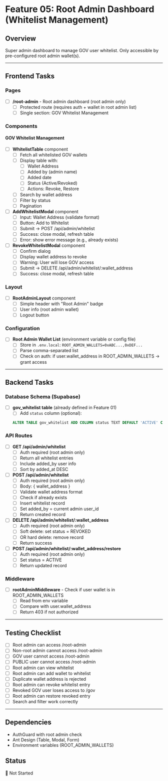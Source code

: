 # Feature 05: Root Admin Dashboard (Whitelist Management)

## Overview
Super admin dashboard to manage GOV user whitelist. Only accessible by pre-configured root admin wallet(s).

---

## Frontend Tasks

### Pages
- [ ] **/root-admin** - Root admin dashboard (root admin only)
  - [ ] Protected route (requires auth + wallet in root admin list)
  - [ ] Single section: GOV Whitelist Management

### Components

#### GOV Whitelist Management
- [ ] **WhitelistTable** component
  - [ ] Fetch all whitelisted GOV wallets
  - [ ] Display table with:
    - [ ] Wallet Address
    - [ ] Added by (admin name)
    - [ ] Added date
    - [ ] Status (Active/Revoked)
    - [ ] Actions: Revoke, Restore
  - [ ] Search by wallet address
  - [ ] Filter by status
  - [ ] Pagination
  
- [ ] **AddWhitelistModal** component
  - [ ] Input: Wallet Address (validate format)
  - [ ] Button: Add to Whitelist
  - [ ] Submit → POST /api/admin/whitelist
  - [ ] Success: close modal, refresh table
  - [ ] Error: show error message (e.g., already exists)
  
- [ ] **RevokeWhitelistModal** component
  - [ ] Confirm dialog
  - [ ] Display wallet address to revoke
  - [ ] Warning: User will lose GOV access
  - [ ] Submit → DELETE /api/admin/whitelist/:wallet_address
  - [ ] Success: close modal, refresh table

### Layout
- [ ] **RootAdminLayout** component
  - [ ] Simple header with "Root Admin" badge
  - [ ] User info (root admin wallet)
  - [ ] Logout button

### Configuration
- [ ] **Root Admin Wallet List** (environment variable or config file)
  - [ ] Store in `.env.local`: `ROOT_ADMIN_WALLETS=0xABC...,0xDEF...`
  - [ ] Parse comma-separated list
  - [ ] Check on auth: if user.wallet_address in ROOT_ADMIN_WALLETS → grant access

---

## Backend Tasks

### Database Schema (Supabase)

- [ ] **gov_whitelist table** (already defined in Feature 01)
  - [ ] Add `status` column (optional):
  ```sql
  ALTER TABLE gov_whitelist ADD COLUMN status TEXT DEFAULT 'ACTIVE' CHECK (status IN ('ACTIVE', 'REVOKED'));
  ```

### API Routes

- [ ] **GET /api/admin/whitelist**
  - [ ] Auth required (root admin only)
  - [ ] Return all whitelist entries
  - [ ] Include added_by user info
  - [ ] Sort by added_at DESC
  
- [ ] **POST /api/admin/whitelist**
  - [ ] Auth required (root admin only)
  - [ ] Body: { wallet_address }
  - [ ] Validate wallet address format
  - [ ] Check if already exists
  - [ ] Insert whitelist record
  - [ ] Set added_by = current admin user_id
  - [ ] Return created record
  
- [ ] **DELETE /api/admin/whitelist/:wallet_address**
  - [ ] Auth required (root admin only)
  - [ ] Soft delete: set status = REVOKED
  - [ ] OR hard delete: remove record
  - [ ] Return success
  
- [ ] **POST /api/admin/whitelist/:wallet_address/restore**
  - [ ] Auth required (root admin only)
  - [ ] Set status = ACTIVE
  - [ ] Return updated record

### Middleware
- [ ] **rootAdminMiddleware** - Check if user wallet is in ROOT_ADMIN_WALLETS
  - [ ] Read from env variable
  - [ ] Compare with user.wallet_address
  - [ ] Return 403 if not authorized

---

## Testing Checklist
- [ ] Root admin can access /root-admin
- [ ] Non-root admin cannot access /root-admin
- [ ] GOV user cannot access /root-admin
- [ ] PUBLIC user cannot access /root-admin
- [ ] Root admin can view whitelist
- [ ] Root admin can add wallet to whitelist
- [ ] Duplicate wallet address is rejected
- [ ] Root admin can revoke whitelist entry
- [ ] Revoked GOV user loses access to /gov
- [ ] Root admin can restore revoked entry
- [ ] Search and filter work correctly

---

## Dependencies
- AuthGuard with root admin check
- Ant Design (Table, Modal, Form)
- Environment variables (ROOT_ADMIN_WALLETS)

## Status
🔲 Not Started
